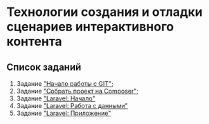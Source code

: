 # Технологии создания и отладки сценариев интерактивного контента

## Список заданий

1. Задание ["Начало работы с GIT"](https://github.com/PUTENCHIK/starting_with_git);
2. Задание ["Собрать проект на Composer"](assemble_composer_project/);
3. Задание ["Laravel: Начало"](laravel_begin/)
4. Задание ["Laravel: Работа с данными"](app_using_db/)
5. Задание ["Laravel: Приложение"](laravel_blog/)